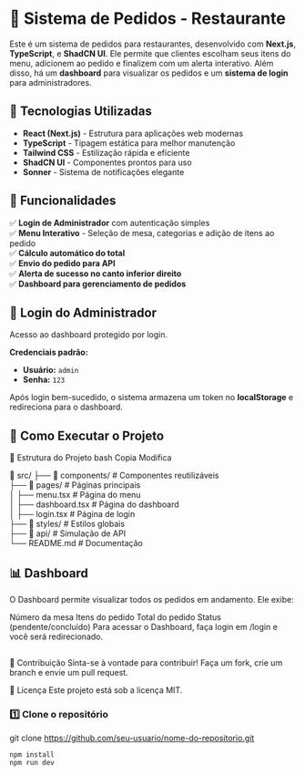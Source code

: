 # 🍢 Sistema de Pedidos - Restaurante  

Este é um sistema de pedidos para restaurantes, desenvolvido com **Next.js**, **TypeScript**, e **ShadCN UI**. Ele permite que clientes escolham seus itens do menu, adicionem ao pedido e finalizem com um alerta interativo. Além disso, há um **dashboard** para visualizar os pedidos e um **sistema de login** para administradores.  

## 🚀 Tecnologias Utilizadas  

- **React (Next.js)** - Estrutura para aplicações web modernas  
- **TypeScript** - Tipagem estática para melhor manutenção  
- **Tailwind CSS** - Estilização rápida e eficiente  
- **ShadCN UI** - Componentes prontos para uso  
- **Sonner** - Sistema de notificações elegante  

## 📌 Funcionalidades  

✅ **Login de Administrador** com autenticação simples  
✅ **Menu Interativo** - Seleção de mesa, categorias e adição de itens ao pedido  
✅ **Cálculo automático do total**  
✅ **Envio do pedido para API**  
✅ **Alerta de sucesso no canto inferior direito**  
✅ **Dashboard para gerenciamento de pedidos**  

## 🔐 Login do Administrador  

Acesso ao dashboard protegido por login.  

**Credenciais padrão:**  
- **Usuário:** `admin`  
- **Senha:** `123`  

Após login bem-sucedido, o sistema armazena um token no **localStorage** e redireciona para o dashboard.  

## 🔧 Como Executar o Projeto  


📂 Estrutura do Projeto
bash
Copia
Modifica

📂 src/
 ├── 📁 components/    # Componentes reutilizáveis  
 ├── 📁 pages/         # Páginas principais  
 │   ├── menu.tsx      # Página do menu  
 │   ├── dashboard.tsx # Página do dashboard  
 │   ├── login.tsx     # Página de login  
 ├── 📁 styles/        # Estilos globais  
 ├── 📁 api/           # Simulação de API  
 └── README.md         # Documentação  



## 📊 Dashboard
O Dashboard permite visualizar todos os pedidos em andamento. Ele exibe:

Número da mesa
Itens do pedido
Total do pedido
Status (pendente/concluído)
Para acessar o Dashboard, faça login em /login e você será redirecionado.

##
🤝 Contribuição
Sinta-se à vontade para contribuir! Faça um fork, crie um branch e envie um pull request.

📜 Licença
Este projeto está sob a licença MIT.




### 1️⃣ Clone o repositório  
git clone https://github.com/seu-usuario/nome-do-repositorio.git
```cd nome-do-repositorio
npm install
npm run dev

